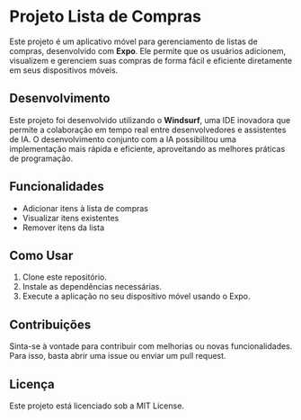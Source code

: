 # Projeto Lista de Compras

Este projeto é um aplicativo móvel para gerenciamento de listas de compras, desenvolvido com **Expo**. Ele permite que os usuários adicionem, visualizem e gerenciem suas compras de forma fácil e eficiente diretamente em seus dispositivos móveis.

## Desenvolvimento

Este projeto foi desenvolvido utilizando o **Windsurf**, uma IDE inovadora que permite a colaboração em tempo real entre desenvolvedores e assistentes de IA. O desenvolvimento conjunto com a IA possibilitou uma implementação mais rápida e eficiente, aproveitando as melhores práticas de programação.

## Funcionalidades

- Adicionar itens à lista de compras
- Visualizar itens existentes
- Remover itens da lista

## Como Usar

1. Clone este repositório.
2. Instale as dependências necessárias.
3. Execute a aplicação no seu dispositivo móvel usando o Expo.

## Contribuições

Sinta-se à vontade para contribuir com melhorias ou novas funcionalidades. Para isso, basta abrir uma issue ou enviar um pull request.

## Licença

Este projeto está licenciado sob a MIT License.